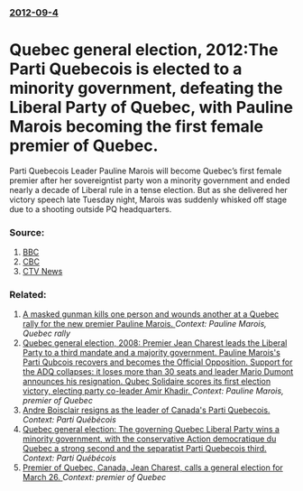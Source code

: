 ### [2012-09-4](/news/2012/09/4/index.md)

# Quebec general election, 2012:The Parti Quebecois is elected to a minority government, defeating the Liberal Party of Quebec, with Pauline Marois becoming the first female premier of Quebec. 

Parti Quebecois Leader Pauline Marois will become Quebec&rsquo;s first female premier after her sovereigntist party won a minority government and ended nearly a decade of Liberal rule in a tense election. But as she delivered her victory speech late Tuesday night, Marois was suddenly whisked off stage due to a shooting outside PQ headquarters.


### Source:

1. [BBC](http://www.bbc.co.uk/news/world-us-canada-19478694)
2. [CBC](http://www.cbc.ca/news/canada/quebecvotes2012/)
3. [CTV News](http://www.ctvnews.ca/politics/parti-quebecois-declared-winner-of-quebec-election-1.941226)

### Related:

1. [A masked gunman kills one person and wounds another at a Quebec rally for the new premier Pauline Marois. ](/news/2012/09/5/a-masked-gunman-kills-one-person-and-wounds-another-at-a-quebec-rally-for-the-new-premier-pauline-marois.md) _Context: Pauline Marois, Quebec rally_
2. [ Quebec general election, 2008:  Premier Jean Charest leads the Liberal Party to a third mandate and a majority government.  Pauline Marois's Parti Qubcois recovers and becomes the Official Opposition.  Support for the ADQ collapses: it loses more than 30 seats and leader Mario Dumont announces his resignation.  Qubec Solidaire scores its first election victory, electing party co-leader Amir Khadir. ](/news/2008/12/8/quebec-general-election-2008-p-premier-jean-charest-leads-the-liberal-party-to-a-third-mandate-and-a-majority-government-p-pauline-maroi.md) _Context: Pauline Marois, premier of Quebec_
3. [ Andre Boisclair resigns as the leader of Canada's Parti Quebecois. ](/news/2007/05/8/andra-c-boisclair-resigns-as-the-leader-of-canada-s-parti-qua-c-ba-c-cois.md) _Context: Parti Québécois_
4. [ Quebec general election: The governing Quebec Liberal Party wins a minority government, with the conservative Action democratique du Quebec a strong second and the separatist Parti Quebecois third. ](/news/2007/03/26/quebec-general-election-the-governing-quebec-liberal-party-wins-a-minority-government-with-the-conservative-action-da-c-mocratique-du-qua-c-b.md) _Context: Parti Québécois_
5. [ Premier of Quebec, Canada, Jean Charest, calls a general election for March 26. ](/news/2007/02/21/premier-of-quebec-canada-jean-charest-calls-a-general-election-for-march-26.md) _Context: premier of Quebec_
